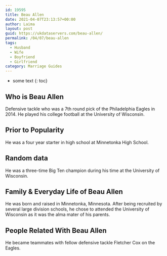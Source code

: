 ```yaml
---
id: 19595
title: Beau Allen
date: 2021-04-07T23:13:57+00:00
author: Laima
layout: post
guid: https://ukdataservers.com/beau-allen/
permalink: /04/07/beau-allen
tags:
  - Husband
  - Wife
  - Boyfriend
  - Girlfriend
category: Marriage Guides
---
```


* some text
{: toc}


## Who is Beau Allen
                  
                  
                  
Defensive tackle who was a 7th round pick of the Philadelphia Eagles in 2014. He played his college football at the University of Wisconsin. 
                  
              
            
              
            
                
                
                
## Prior to Popularity
                  
                  
                  
He was a four year starter in high school at Minnetonka High School. 
                  
              
            
              
            
                
                
                
## Random data
                  
                  
                  
He was a three-time Big Ten champion during his time at the University of Wisconsin. 
                  
              
            
              
            
                
                
                
## Family & Everyday Life of Beau Allen
                  
                  
                  
He was born and raised in Minnetonka, Minnesota. After being recruited by several large division schools, he chose to attended the University of Wisconsin as it was the alma mater of his parents. 
                  
              
            
              
            
                
                
                
## People Related With Beau Allen
                  
                  
                  
He became teammates with fellow defensive tackle Fletcher Cox on the Eagles. 
                  
              
            
              
            
                
              
            
              
              
            
            
              
            
          
          
          